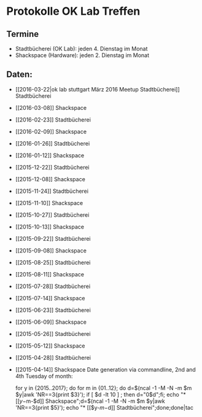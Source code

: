 # Protokolle OK Lab Treffen 

## Termine  

* Stadtbücherei (OK Lab): jeden 4. Dienstag im Monat
* Shackspace (Hardware): jeden 2. Dienstag im Monat

## Daten:

<!--
* [[2017-12-26]] Stadtbücherei
* [[2017-12-12]] Shackspace
* [[2017-11-28]] Stadtbücherei
* [[2017-11-14]] Shackspace
* [[2017-10-24]] Stadtbücherei
* [[2017-10-10]] Shackspace
* [[2017-09-26]] Stadtbücherei
* [[2017-09-12]] Shackspace
* [[2017-08-22]] Stadtbücherei
* [[2017-08-08]] Shackspace
* [[2017-07-25]] Stadtbücherei
* [[2017-07-11]] Shackspace
* [[2017-06-27]] Stadtbücherei
* [[2017-06-13]] Shackspace
* [[2017-05-23]] Stadtbücherei
* [[2017-05-09]] Shackspace
* [[2017-04-25]] Stadtbücherei
* [[2017-04-11]] Shackspace
* [[2017-03-28]] Stadtbücherei
* [[2017-03-14]] Shackspace
* [[2017-02-28]] Stadtbücherei
* [[2017-02-14]] Shackspace
* [[2017-01-24]] Stadtbücherei
* [[2017-01-10]] Shackspace
* [[2016-12-27]] Stadtbücherei
* [[2016-12-13]] Shackspace
* [[2016-11-22]] Stadtbücherei
* [[2016-11-08]] Shackspace
* [[2016-10-25]] Stadtbücherei
* [[2016-10-11]] Shackspace
* [[2016-09-27]] Stadtbücherei
* [[2016-09-13]] Shackspace
* [[2016-08-23]] Stadtbücherei
* [[2016-08-09]] Shackspace
* [[2016-07-26]] Stadtbücherei
* [[2016-07-12]] Shackspace
* [[2016-06-28]] Stadtbücherei
* [[2016-06-14]] Shackspace
* [[2016-05-24]] Stadtbücherei
* [[2016-05-10]] Shackspace
* [[2016-04-26]] Stadtbücherei
* [[2016-04-12]] Shackspace
-->
* [[2016-03-22|ok lab stuttgart März 2016 Meetup Stadtbücherei]] Stadtbücherei 
* [[2016-03-08]] Shackspace
* [[2016-02-23]] Stadtbücherei
* [[2016-02-09]] Shackspace
* [[2016-01-26]] Stadtbücherei
* [[2016-01-12]] Shackspace
* [[2015-12-22]] Stadtbücherei
* [[2015-12-08]] Shackspace
* [[2015-11-24]] Stadtbücherei
* [[2015-11-10]] Shackspace
* [[2015-10-27]] Stadtbücherei
* [[2015-10-13]] Shackspace
* [[2015-09-22]] Stadtbücherei
* [[2015-09-08]] Shackspace
* [[2015-08-25]] Stadtbücherei
* [[2015-08-11]] Shackspace
* [[2015-07-28]] Stadtbücherei
* [[2015-07-14]] Shackspace
* [[2015-06-23]] Stadtbücherei
* [[2015-06-09]] Shackspace
* [[2015-05-26]] Stadtbücherei
* [[2015-05-12]] Shackspace
* [[2015-04-28]] Stadtbücherei
* [[2015-04-14]] Shackspace
Date generation via commandline, 2nd and 4th Tuesday of month:

    for y in {2015..2017}; do for m in {01..12};  do d=$(ncal -1 -M  -N -m $m $y|awk 'NR==3{print $3}'); if [ $d -lt 10 ] ; then d="0$d";fi; echo "* [[$y-$m-$d]] Shackspace";d=$(ncal -1 -M  -N -m $m $y|awk 'NR==3{print $5}'); echo "* [[$y-$m-$d]] Stadtbücherei";done;done|tac
